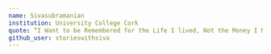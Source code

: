 ```yaml
---
name: Sivasubramanian 
institution: University College Cork  
quote: “I Want to be Remembered for the Life I lived, Not the Money I Made'
github_user: storieswithsiva
---
```

